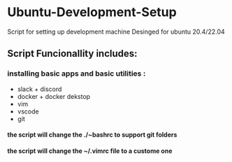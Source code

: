 # Ubuntu-Development-Setup
Script for setting up development machine Desinged for ubuntu 20.4/22.04 

## Script Funcionallity includes:

### installing basic apps and basic utilities :
- slack + discord 
- docker + docker dekstop
- vim
- vscode
- git


#### the script will change the ./~bashrc to support git folders
#### the script will change the ~/.vimrc file to a custome one
